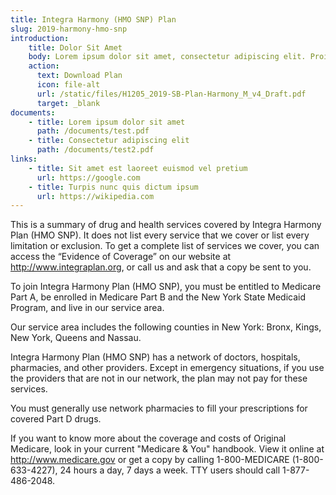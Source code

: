 ```yaml
---
title: Integra Harmony (HMO SNP) Plan
slug: 2019-harmony-hmo-snp
introduction:
    title: Dolor Sit Amet
    body: Lorem ipsum dolor sit amet, consectetur adipiscing elit. Proin convallis cursus lectus eu iaculis. Mauris pulvinar nisi metus, vitae facilisis risus aliquam at.
    action:
      text: Download Plan
      icon: file-alt
      url: /static/files/H1205_2019-SB-Plan-Harmony_M_v4_Draft.pdf
      target: _blank
documents:
    - title: Lorem ipsum dolor sit amet
      path: /documents/test.pdf
    - title: Consectetur adipiscing elit
      path: /documents/test2.pdf
links:
    - title: Sit amet est laoreet euismod vel pretium
      url: https://google.com
    - title: Turpis nunc quis dictum ipsum
      url: https://wikipedia.com
---
```

This is a summary of drug and health services covered by Integra Harmony Plan (HMO SNP). It does not list every service that we cover or list every limitation or exclusion. To get a complete list of services we cover, you can access the “Evidence of Coverage” on our website at http://www.integraplan.org, or call us and ask that a copy be sent to you.

To join Integra Harmony Plan (HMO SNP), you must be entitled to Medicare Part A, be enrolled in Medicare Part B and the New York State Medicaid Program, and live in our service area. 

Our service area includes the following counties in New York: Bronx, Kings, New York, Queens and Nassau. 

Integra Harmony Plan (HMO SNP) has a network of doctors, hospitals, pharmacies, and other providers. Except in emergency situations, if you use the providers that are not in our network, the plan may not pay for these services.

You must generally use network pharmacies to fill your prescriptions for covered Part D drugs. 

If you want to know more about the coverage and costs of Original Medicare, look in your current "Medicare & You" handbook. View it online at http://www.medicare.gov or get a copy by calling 1-800-MEDICARE (1-800-633-4227), 24 hours a day, 7 days a week. TTY users should call 1-877-486-2048. 